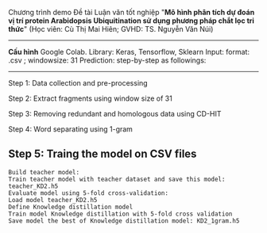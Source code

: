 Chương trình demo Đề tài Luận văn tốt nghiệp "**Mô hình phân tích dự đoán vị trí protein Arabidopsis Ubiquitination sử dụng phương pháp chắt lọc tri thức**"
(Học viên: Cù Thị Mai Hiên; GVHD: TS. Nguyễn Văn Núi)

----
**Cấu hình**
Google Colab.
  Library: Keras, Tensorflow, Sklearn
  Input: format: .csv ; windowsize: 31
Prediction: step-by-step as followings:

----
  Step 1: Data collection and pre-processing
  
  Step 2: Extract fragments using window size of 31
  
  Step 3: Removing redundant and homologous data using CD-HIT
 
  Step 4: Word separating using 1-gram
  
  **Step 5: Traing the model on CSV files**
  ----
    Build teacher model:
    Train teacher model with teacher dataset and save this model: teacher_KD2.h5
    Evaluate model using 5-fold cross-validation:
    Load model teacher_KD2.h5
    Define Knowledge distillation model
    Train model Knowledge distillation with 5-fold cross validation
    Save model the best of Knowledge distillation model: KD2_1gram.h5
